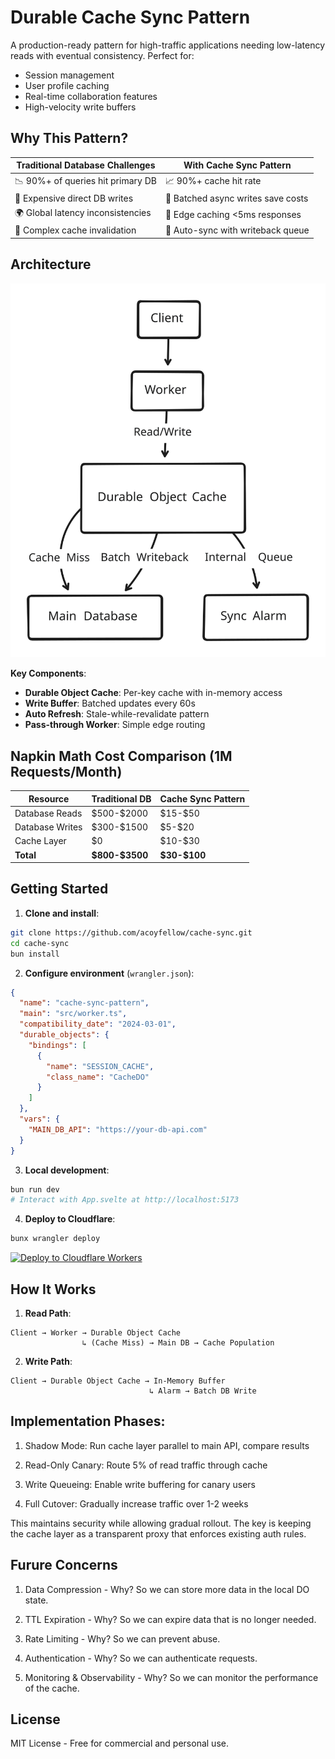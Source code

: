 # Durable Cache Sync Pattern

A production-ready pattern for high-traffic applications needing low-latency reads with eventual consistency. Perfect for:

- Session management
- User profile caching
- Real-time collaboration features
- High-velocity write buffers

## Why This Pattern?

| Traditional Database Challenges          | With Cache Sync Pattern                |
|------------------------------------------|----------------------------------------|
| 📉 90%+ of queries hit primary DB        | 📈 90%+ cache hit rate                 |
| 💸 Expensive direct DB writes            | 🐢 Batched async writes save costs     |
| 🌍 Global latency inconsistencies        | 🚀 Edge caching <5ms responses         |
| 🔄 Complex cache invalidation            | 🔄 Auto-sync with writeback queue      |

## Architecture
![Sync/Caching Pattern](https://github.com/acoyfellow/cache-sync/raw/main/public/chart.svg?raw=true)

**Key Components**:
- **Durable Object Cache**: Per-key cache with in-memory access
- **Write Buffer**: Batched updates every 60s
- **Auto Refresh**: Stale-while-revalidate pattern
- **Pass-through Worker**: Simple edge routing

## Napkin Math Cost Comparison (1M Requests/Month)

| Resource          | Traditional DB      | Cache Sync Pattern  |
|-------------------|---------------------|---------------------|
| Database Reads    | \$500-\$2000        | \$15-\$50           |
| Database Writes   | \$300-\$1500        | \$5-\$20            |
| Cache Layer       | \$0                 | \$10-\$30           |
| **Total**         | **\$800-\$3500**    | **\$30-\$100**      |

## Getting Started

1. **Clone and install**:
```bash
git clone https://github.com/acoyfellow/cache-sync.git
cd cache-sync
bun install
```

2. **Configure environment** (`wrangler.json`):
```json
{
  "name": "cache-sync-pattern",
  "main": "src/worker.ts",
  "compatibility_date": "2024-03-01",
  "durable_objects": {
    "bindings": [
      {
        "name": "SESSION_CACHE",
        "class_name": "CacheDO"
      }
    ]
  },
  "vars": {
    "MAIN_DB_API": "https://your-db-api.com"
  }
}
```

3. **Local development**:
```bash
bun run dev
# Interact with App.svelte at http://localhost:5173
```

4. **Deploy to Cloudflare**:
```bash
bunx wrangler deploy
```

[![Deploy to Cloudflare Workers](https://deploy.workers.cloudflare.com/button)](https://deploy.workers.cloudflare.com/?url=https://github.com/acoyfellow/cache-sync)

## How It Works

1. **Read Path**:
```plaintext
Client → Worker → Durable Object Cache
                ↳ (Cache Miss) → Main DB → Cache Population
```

2. **Write Path**:
```plaintext
Client → Durable Object Cache → In-Memory Buffer
                               ↳ Alarm → Batch DB Write
```


## Implementation Phases:
  1. Shadow Mode: Run cache layer parallel to main API, compare results
  
  2. Read-Only Canary: Route 5% of read traffic through cache
  
  3. Write Queueing: Enable write buffering for canary users
  
  4. Full Cutover: Gradually increase traffic over 1-2 weeks
  
This maintains security while allowing gradual rollout. The key is keeping the cache layer as a transparent proxy that enforces existing auth rules.


## Furure Concerns

  1) Data Compression
    - Why? So we can store more data in the local DO state.

  2) TTL Expiration
    - Why? So we can expire data that is no longer needed.

  3) Rate Limiting
    - Why? So we can prevent abuse.

  4) Authentication
    - Why? So we can authenticate requests.

  5) Monitoring & Observability
    - Why? So we can monitor the performance of the cache.


## License

MIT License - Free for commercial and personal use.